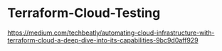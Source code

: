 # Terraform-Cloud-Testing

https://medium.com/techbeatly/automating-cloud-infrastructure-with-terraform-cloud-a-deep-dive-into-its-capabilities-9bc9d0aff929
